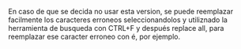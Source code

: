 En caso de que se decida no usar esta version, se puede reemplazar facilmente los caracteres erroneos seleccionandolos y utiliznado la herramienta de busqueda con CTRL+F y después replace all, para reemplazar ese caracter erroneo con é, por ejemplo.
